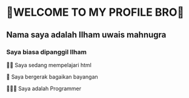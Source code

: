 # 🤖WELCOME TO MY PROFILE BRO🤖

## Nama saya adalah Ilham uwais mahnugra

### Saya biasa dipanggil Ilham

🏃‍♂️ Saya sedang mempelajari html

🥷 Saya bergerak bagaikan bayangan

👨🏼‍💻 Saya adalah Programmer




